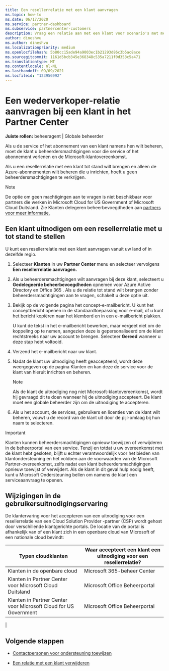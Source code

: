 ```yaml
---
title: Een resellerrelatie met een klant aanvragen
ms.topic: how-to
ms.date: 06/17/2020
ms.service: partner-dashboard
ms.subservice: partnercenter-customers
description: Vraag een relatie aan met een klant voor scenario's met meerdere partners of als uw gedelegeerde beheerdersbevoegdheden voor een klant moeten worden hersteld.
author: dineshvu
ms.author: dineshvu
ms.localizationpriority: medium
ms.openlocfilehash: 5b80cc15ade94a9003ec1b21293d86c3b5ac8ace
ms.sourcegitcommit: 1161d5bcb345e368348c535a7211f0d353c5a471
ms.translationtype: MT
ms.contentlocale: nl-NL
ms.lasthandoff: 09/09/2021
ms.locfileid: "123956992"
---
```

# <a name="how-to-request-a-reseller-relationship-from-a-customer-in-partner-center"></a>Een wederverkoper-relatie aanvragen bij een klant in het Partner Center

**Juiste rollen:** beheeragent | Globale beheerder

Als u de service of het abonnement van een klant namens hen wilt beheren, moet de klant u beheerdersmachtigingen voor die service of het abonnement verlenen en de Microsoft-klantovereenkomst.

Als u een resellerrelatie met een klant tot stand wilt brengen en alleen de Azure-abonnementen wilt beheren die u inrichten, hoeft u geen beheerdersmachtigingen te verkrijgen.

>[!NOTE] 
>De optie om geen machtigingen aan te vragen is niet beschikbaar voor partners die werken in Microsoft Cloud for US Government of Microsoft Cloud Duitsland. Zie Klanten delegeren beheerbevoegdheden aan [partners voor meer informatie.](customers-revoke-admin-privileges.md)

## <a name="invite-a-customer-to-establish-a-reseller-relationship-with-you"></a>Een klant uitnodigen om een resellerrelatie met u tot stand te stellen

U kunt een resellerrelatie met een klant aanvragen vanuit uw land of in dezelfde regio.

1. Selecteer **Klanten** in uw **Partner Center** menu en selecteer vervolgens **Een resellerrelatie aanvragen.**

2. Als u beheerdersmachtigingen wilt aanvragen bij deze klant, selecteert u **Gedelegeerde beheerbevoegdheden** opnemen voor Azure Active Directory en Office 365 . Als u de relatie tot stand wilt brengen zonder beheerdersmachtigingen aan te vragen, schakelt u deze optie uit.

3. Bekijk op de volgende pagina het concept-e-mailbericht. U kunt het conceptbericht openen in de standaardtoepassing voor e-mail, of u kunt het bericht kopiëren naar het klembord en in een e-mailbericht plakken.

   U kunt de tekst in het e-mailbericht bewerken, maar vergeet niet om de koppeling op te nemen, aangezien deze is gepersonaliseerd om de klant rechtstreeks naar uw account te brengen. Selecteer **Gereed** wanneer u deze stap hebt voltooid.

4. Verzend het e-mailbericht naar uw klant.

5. Nadat de klant uw uitnodiging heeft geaccepteerd,  wordt deze weergegeven op de pagina Klanten en kan deze de service voor de klant van hieruit inrichten en beheren.

   > [!NOTE]
   > Als de klant de uitnodiging nog niet Microsoft-klantovereenkomst, wordt hij gevraagd dit te doen wanneer hij de uitnodiging accepteert. De klant moet een globale beheerder zijn om de uitnodiging te accepteren.

6. Als u het account, de services, gebruikers en licenties van de klant wilt beheren, vouwt u de record van de klant uit door de pijl-omlaag bij hun naam te selecteren.

> [!IMPORTANT]  
> Klanten kunnen beheerdersmachtigingen opnieuw toewijzen of verwijderen in de beheerportal van een service. Tenzij en totdat u uw overeenkomst met de klant hebt gesloten, blijft u echter verantwoordelijk voor het bieden van klantondersteuning en het voldoen aan de voorwaarden van de Microsoft Partner-overeenkomst, zelfs nadat een klant beheerdersmachtigingen opnieuw toewijst of verwijdert. Als de klant in dit geval hulp nodig heeft, kunt u Microsoft Ondersteuning bellen om namens de klant een serviceaanvraag te openen.

## <a name="changes-to-the-customer-invitation-experience"></a>Wijzigingen in de gebruikersuitnodigingservaring

De klantervaring voor het accepteren van een uitnodiging voor een resellerrelatie van een Cloud Solution Provider -partner (CSP) wordt gehost door verschillende klantgerichte portals. De locatie van de portal is afhankelijk van of een klant zich in een openbare cloud van Microsoft of een nationale cloud bevindt:

|Typen cloudklanten  | Waar accepteert een klant een uitnodiging voor een resellerrelatie? |
|---------|---------
| Klanten in de openbare cloud | Microsoft 365-beheer Center |
| Klanten in Partner Center voor Microsoft Cloud Duitsland | Microsoft Office Beheerportal |
| Klanten in Partner Center voor Microsoft Cloud for US Government | Microsoft Office Beheerportal |
|

## <a name="next-steps"></a>Volgende stappen

- [Contactpersonen voor ondersteuning toewijzen](assign-support-contacts.md)

- [Een relatie met een klant verwijderen](remove-a-relationship.md)
